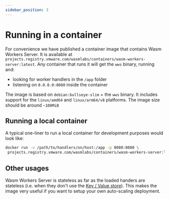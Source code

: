 ```yaml
---
sidebar_position: 3
---
```


# Running in a container

For convenience we have published a container image that contains Wasm Workers Server. It is available at `projects.registry.vmware.com/wasmlabs/containers/wasm-workers-server:latest`. Any container that runs it will get the `wws` binary, running and:

 - looking for worker handlers in the `/app` folder
 - listening on `0.0.0.0:8080` inside the container

The image is based on `debian:bullseye-slim` + the `wws` binary. It includes support for the `linux/amd64` and `linux/arm64/v8` platforms. The image size should be around `~100MiB`

## Running a local container

A typical one-liner to run a local container for development purposes would look like:

```bash
docker run -v /path/to/handlers/on/host:/app -p 8080:8080 \
 projects.registry.vmware.com/wasmlabs/containers/wasm-workers-server:latest
```

## Other usages

Wasm Workers Server is stateless as far as the loaded handers are stateless (i.e. when they don't use the [Key / Value store](./features/key-value.md)). This makes the image very useful if you want to setup your own auto-scaling deployment.

